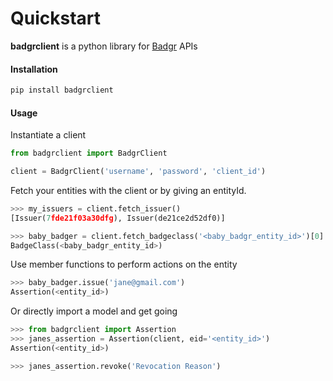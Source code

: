 # Quickstart


**badgrclient** is a python library for [Badgr](https://github.com/concentricsky/badgr-server) APIs

#### Installation

```bash
pip install badgrclient
```

#### Usage

Instantiate a client

```python
from badgrclient import BadgrClient

client = BadgrClient('username', 'password', 'client_id')
```

Fetch your entities with the client or by giving an entityId.

```python
>>> my_issuers = client.fetch_issuer()
[Issuer(7fde21f03a30dfg), Issuer(de21ce2d52df0)]

>>> baby_badger = client.fetch_badgeclass('<baby_badgr_entity_id>')[0]
BadgeClass(<baby_badgr_entity_id>)
```

Use member functions to perform actions on the entity

```python
>>> baby_badger.issue('jane@gmail.com')
Assertion(<entity_id>)
```

Or directly import a model and get going

```python
>>> from badgrclient import Assertion
>>> janes_assertion = Assertion(client, eid='<entity_id>')
Assertion(<entity_id>)

>>> janes_assertion.revoke('Revocation Reason')
```
